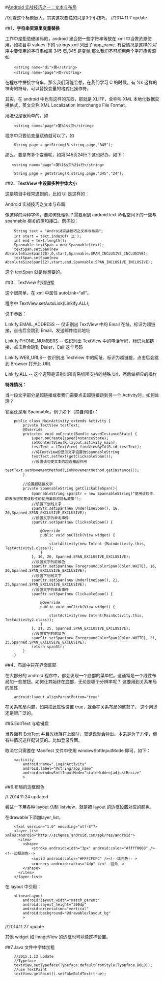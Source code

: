 #[Android 实战技巧之一：文本与布局](http://blog.csdn.net/lincyang/article/details/7259322)

//别看这个标题挺大，其实这次要说的只是3个小技巧。
//2014.11.7 update

##**1、字符串资源里变量替换**

工作中是拒绝硬编码的，android 里会把一些字符串等放在 xml 中当做资源使用，如项目中 values 下的 strings.xml 列出了 app_name.
有些情况是这样的,程序中要使用的字符串如第 345 页,345 是变量,那么我们不可能用两个字符串资源如

```
    <string name="di">第</string>  
    <string name="page">页</string> 
```
 
在程序中拼接字符串。那么我们可能会想，在我们学习 C 的时候，有 %s 这样的神奇的符号，可以替换变量的格式化操作符。

其实，在 android 中也有这样的东西，那就是 XLIFF，全称叫 XML 本地化数据交换格式，英文全称 XML Localization Interchange File Format。

用法也是很简单的，如

```
    <string name="page">第%1$s页</string>  
```

程序中只要给变量赋值就可以了，如

```
    String page = getString(R.string.page,"345");  
```

那么，要是有多个变量呢，如第345页24行？这也好办，如下：

```
   <string name="page">第%1$s页%2$s行</string>  
```

```
    String page = getString(R.string.page,"345","24");
```

##2、**TextView 中设置多种字体大小**

这是项目中经常遇到的，比如 UI 是这样的：

Android 实战技巧之文本与布局

像这样的两种字体，要如何处理呢？需要用到 android.text 命名空间下的一些与 spannable 相关的类和接口。例子如：  

```
    String text = "Android实战技巧之文本与布局";  
    int start = text.indexOf('之');  
    int end = text.length();  
    Spannable textSpan = new Spannable(text);  
    textSpan.setSpan(new AbsoluteSizeSpan(20),0,start,Spannable.SPAN_INCLUSIVE_INCLUSIVE);  
    textSpan.setSpan(new AbsoluteSizeSpan(12),start,end,Spannable.SPAN_INCLUSIVE_INCLUSIVE); 
```

这个 textSpan 就是你想要的。

##3、TextView 的超链接

这个很简单，在 xml 中属性 autoLink=“all”。

程序中 TextView.setAutoLink(Linkify.ALL);

说下参数：

Linkify.EMAIL_ADDRESS -- 仅识别出 TextView 中的 Email 在址，标识为超链接，点击后会跳到 Email，发送邮件给此地址

Linkify.PHONE_NUMBERS -- 仅识别出 TextView 中的电话号码，标识为超链接，点击后会跳到 Dialer，Call 这个号码

Linkify.WEB_URLS-- 仅识别出 TextView 中的网址，标识为超链接，点击后会跳到 Browser 打开此 URL

Linkify.ALL -- 这个选项是识别出所有系统所支持的特殊 Uri，然后做相应的操作

**特殊情况：**

当一段文字部分是超链接或者我们需要点击超链接跳到另一个 Activity时，如何处理？

答案还是用 Spannable。例子如下（摘自网络）： 

```
    public class MainActivity extends Activity {  
        private TextView testText;  
        @Override  
        protected void onCreate(Bundle savedInstanceState) {  
            super.onCreate(savedInstanceState);  
            setContentView(R.layout.activity_main);  
            testText = (TextView) findViewById(R.id.testText);  
            //将TextView的显示文字设置为SpannableString  
            testText.setText(getClickableSpan());  
            //设置该句使文本的超连接起作用  
            testText.setMovementMethod(LinkMovementMethod.getInstance());  
        }  
  
        //设置超链接文字  
        private SpannableString getClickableSpan(){  
            SpannableString spanStr = new SpannableString("使用该软件，即表示您同意该软件的使用条款和隐私政策");  
            //设置下划线文字  
            spanStr.setSpan(new UnderlineSpan(), 16, 20,Spanned.SPAN_EXCLUSIVE_EXCLUSIVE);    
            //设置文字的单击事件  
            spanStr.setSpan(new ClickableSpan() {  
  
                @Override  
                public void onClick(View widget) {  
  
                    startActivity(new Intent (MainActivity.this, TestActivity1.class));  
                }  
            }, 16, 20, Spanned.SPAN_EXCLUSIVE_EXCLUSIVE);  
            //设置文字的前景色  
            spanStr.setSpan(new ForegroundColorSpan(Color.WHITE), 16, 20,Spanned.SPAN_EXCLUSIVE_EXCLUSIVE);  
            //设置下划线文字  
            spanStr.setSpan(new UnderlineSpan(), 21, 25,Spanned.SPAN_EXCLUSIVE_EXCLUSIVE);    
            //设置文字的单击事件  
            spanStr.setSpan(new ClickableSpan() {  
              
                @Override  
                public void onClick(View widget) {  
                  
                    startActivity(new Intent(MainActivity.this, TestActivity2.class));  
                }  
            }, 21, 25, Spanned.SPAN_EXCLUSIVE_EXCLUSIVE);  
            //设置文字的前景色  
            spanStr.setSpan(new ForegroundColorSpan(Color.WHITE), 21, 25,Spanned.SPAN_EXCLUSIVE_EXCLUSIVE);  
            return spanStr;  
        }  
    }
```

##4、布局中只在界面底部

在大部分的 android 程序中，都会发现一个底部的菜单栏。这通常是一个线性布局加一些按钮。如何让其始终在底部，无论是哪个分辨率呢？
这要用到关系布局的属性

```
    android:layout_alignParentBottom="true"  
```

在关系布局内部，如果把此属性设置 true，就会在关系布局的底部了。
这个用途还是很广泛的。

##5.EditText 与软键盘

当界面有 EditText 并且光标落在上面时，软键盘就会弹出。本来是为了方便，但有些情况这样挺讨厌的。比如登录界面。

取消它只需要在 Manifest 文件中使用 windowSoftInputMode 即可，如下：

```
    <activity   
        android:name=".LoginActivity"  
        android:label="@string/app_name"  
        android:windowSoftInputMode="stateHidden|adjustResize"  
        >  
```

##6.布局的边框颜色

// 2014.11.24 updated

尝试一下用各种 layout 仿制 listview，就是把 layout 的边框设置对应的颜色。

在drawable下添加layer_list，

```
    <?xml version="1.0" encoding="utf-8"?>  
    <layer-list xmlns:android="http://schemas.android.com/apk/res/android">  
      <item>  
        <shape>  
            <stroke android:width="3px" android:color="#ffff0000" /><!--边框颜色-->  
            <solid android:color="#FFFCFCFC" /><!--填充色-- >  
            <corners android:radius="4dp" /><!--圆角-->  
        </shape>  
      </item>  
    </layer-list>  
```

在 layout 中引用：

``` 
    <LinearLayout  
        android:layout_width="match_parent"  
        android:layout_height="300dp"  
        android:orientation="vertical"  
        android:background="@drawable/layout_bg"  
        >  
```
//2014.11.27 update 

其他 widget 如 ImageView 的边框也可以像这样设置。

##7.Java 文件中字体加粗

```
    //2015.1.12 update  
    //Typeface  
    textView.setTypeface(Typeface.defaultFromStyle(Typeface.BOLD));  
    //use TextPaint  
    textView.getPaint().setFakeBoldText(true);  
```




